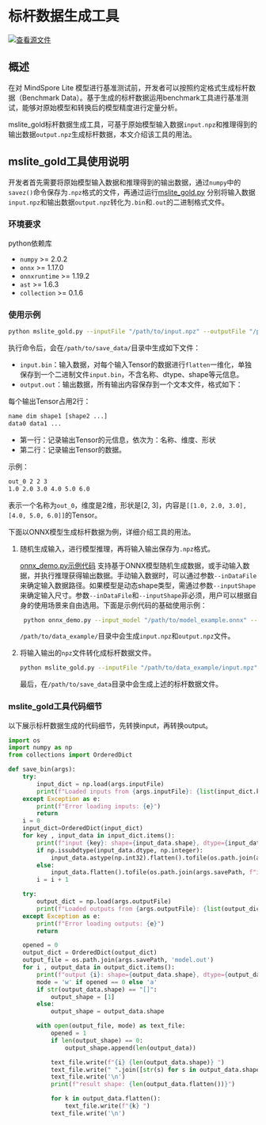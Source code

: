 # 标杆数据生成工具

[![查看源文件](https://mindspore-website.obs.cn-north-4.myhuaweicloud.com/website-images/master/resource/_static/logo_source.svg)](https://gitee.com/mindspore/docs/blob/master/docs/lite/docs/source_zh_cn/tools/benchmark_golden_data.md)

## 概述

在对 MindSpore Lite 模型进行基准测试前，开发者可以按照约定格式生成标杆数据（Benchmark Data）。基于生成的标杆数据运用benchmark工具进行基准测试，能够对原始模型和转换后的模型精度进行定量分析。

mslite_gold标杆数据生成工具，可基于原始模型输入数据`input.npz`和推理得到的输出数据`output.npz`生成标杆数据，本文介绍该工具的用法。

## mslite_gold工具使用说明

开发者首先需要将原始模型输入数据和推理得到的输出数据，通过`numpy`中的`savez()`命令保存为`.npz`格式的文件，再通过运行[mslite_gold.py](https://gitee.com/mindspore/docs/blob/master/docs/sample_code/golden/mslite_gold.py) 分别将输入数据`input.npz`和输出数据`output.npz`转化为`.bin`和`.out`的二进制格式文件。

### 环境要求

python依赖库

- `numpy` >= 2.0.2
- `onnx` >= 1.17.0
- `onnxruntime` >= 1.19.2
- `ast` >= 1.6.3
- `collection` >= 0.1.6

### 使用示例

```bash
python mslite_gold.py --inputFile "/path/to/input.npz" --outputFile "/path/to/output.npz" --savePath "/path/to/save_data"
```

执行命令后，会在`/path/to/save_data/`目录中生成如下文件：

- `input.bin`：输入数据，对每个输入Tensor的数据进行`flatten`一维化，单独保存到一个二进制文件`input.bin`，不含名称、dtype、shape等元信息。
- `output.out`：输出数据，所有输出内容保存到一个文本文件，格式如下：

每个输出Tensor占用2行：

```bash
name dim shape1 [shape2 ...]
data0 data1 ...
```

- 第一行：记录输出Tensor的元信息，依次为：名称、维度、形状
- 第二行：记录输出Tensor的数据。

示例：

```bash
out_0 2 2 3
1.0 2.0 3.0 4.0 5.0 6.0
```

表示一个名称为`out_0`，维度是2维，形状是[2, 3]，内容是`[[1.0, 2.0, 3.0], [4.0, 5.0, 6.0]]`的Tensor。

下面以ONNX模型生成标杆数据为例，详细介绍工具的用法。

1. 随机生成输入，进行模型推理，再将输入输出保存为`.npz`格式。

   [onnx_demo.py示例代码](https://gitee.com/mindspore/docs/blob/master/docs/sample_code/golden/onnx_demo.py) 支持基于ONNX模型随机生成数据，或手动输入数据，并执行推理获得输出数据。手动输入数据时，可以通过参数`--inDataFile`来确定输入数据路径。如果模型是动态shape类型，需通过参数`--inputShape`来确定输入尺寸。参数`--inDataFile`和`--inputShape`非必须，用户可以根据自身的使用场景来自由选用。下面是示例代码的基础使用示例：

   ```bash
    python onnx_demo.py --input_model "/path/to/model_example.onnx" --save_path "/path/to/data_example"
   ```

   `/path/to/data_example/`目录中会生成`input.npz`和`output.npz`文件。

2. 将输入输出的`npz`文件转化成标杆数据文件。

   ```bash
   python mslite_gold.py --inputFile "/path/to/data_example/input.npz" --outputFile "/path/to/data_example/output.npz" --savePath "/path/to/save_data"
   ```

   最后，在`/path/to/save_data`目录中会生成上述的标杆数据文件。

### mslite_gold工具代码细节

以下展示标杆数据生成的代码细节，先转换input，再转换output。

```python
import os
import numpy as np
from collections import OrderedDict

def save_bin(args):
    try:
        input_dict = np.load(args.inputFile)
        print(f"Loaded inputs from {args.inputFile}: {list(input_dict.keys())}")
    except Exception as e:
        print(f"Error loading inputs: {e}")
        return
    i = 0
    input_dict=OrderedDict(input_dict)
    for key , input_data in input_dict.items():
        print(f"input {key}: shape={input_data.shape}, dtype={input_data.dtype}")
        if np.issubdtype(input_data.dtype, np.integer):
            input_data.astype(np.int32).flatten().tofile(os.path.join(args.savePath, f"input.bin{i}"))
        else:
            input_data.flatten().tofile(os.path.join(args.savePath, f"input.bin{i}"))
        i = i + 1

    try:
        output_dict = np.load(args.outputFile)
        print(f"Loaded outputs from {args.outputFile}: {list(output_dict.keys())}")
    except Exception as e:
        print(f"Error loading outputs: {e}")
        return

    opened = 0
    output_dict = OrderedDict(output_dict)
    output_file = os.path.join(args.savePath, 'model.out')
    for i , output_data in output_dict.items():
        print(f"output {i}: shape={output_data.shape}, dtype={output_data.dtype}")
        mode = 'w' if opened == 0 else 'a'
        if str(output_data.shape) == "[]":
            output_shape = [1]
        else:
            output_shape = output_data.shape

        with open(output_file, mode) as text_file:
            opened = 1
            if len(output_shape) == 0:
                output_shape.append(len(output_data))

            text_file.write(f"{i} {len(output_data.shape)} ")
            text_file.write(" ".join([str(s) for s in output_data.shape]))
            text_file.write('\n')
            print(f"result shape: {len(output_data.flatten())}")

            for k in output_data.flatten():
                text_file.write(f"{k} ")
            text_file.write('\n')
```
